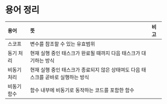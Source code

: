 # 용어 정리

<!-- prettier-ignore-start -->
| 용어 | 뜻 | 비고 |
| :--- | :--- | :--- |
| 스코프 | 변수를 참조할 수 있는 유효범위 | |
| 동기 처리 | 현재 실행 중인 태스크가 완료될 때까지 다음 태스크가 대기하는 방식 | |
| 비동기 처리 | 현재 실행 중인 태스크가 종료되지 않은 상태여도 다음 태스크를 곧바로 실행하는 방식 | |
| 비동기 함수 | 함수 내부에 비동기로 동작하는 코드를 포함한 함수 | |
<!-- prettier-ignore-end -->
